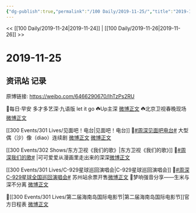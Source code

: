 ```yaml
---
{"dg-publish":true,"permalink":"/100 Daily/2019-11-25/","title":"2019-11-25","created":"2023-03-30T19:03:46.721+08:00","updated":"2023-03-30T19:05:24.505+08:00"}
---
```



<< [[100 Daily/2019-11-24\|2019-11-24]] | [[100 Daily/2019-11-26\|2019-11-26]] >>

# 2019-11-25

## 资讯站 记录

原博链接: https://weibo.com/6466290670/IhTzPs2RU

🌿每日·早安
多才多艺深·九语版 let it go
☘️Up主深
[微博正文](https://m.weibo.cn/6466290670/4442445213326958)
☘️北京卫视春晚现场
[微博正文](https://m.weibo.cn/6466290670/4442456366036337)

[[300 Events/301 Lives/见面吧！电台\|见面吧！电台]]
🌿[#周深见面吧电台#](https://s.weibo.com/weibo?q=%23%E5%91%A8%E6%B7%B1%E8%A7%81%E9%9D%A2%E5%90%A7%E7%94%B5%E5%8F%B0%23) 大型偶（沙）像（diao）连续剧
[微博正文](https://m.weibo.cn/6466290670/4442466100905688)
[微博正文](https://m.weibo.cn/6466290670/4442614872576863)

[[300 Events/302 Shows/东方卫视《我们的歌》\|东方卫视《我们的歌》]]
🌿[#周深我们的歌#](https://s.weibo.com/weibo?q=%23%E5%91%A8%E6%B7%B1%E6%88%91%E4%BB%AC%E7%9A%84%E6%AD%8C%23) |可可爱爱从漫画里走出来的深深[微博正文](https://m.weibo.cn/6466290670/4442535256248676)

[[300 Events/301 Lives/C-929星球巡回演唱会\|C-929星球巡回演唱会]]
🌿[#周深C-929星球全国巡回演唱会#](https://s.weibo.com/weibo?q=%23%E5%91%A8%E6%B7%B1C-929%E6%98%9F%E7%90%83%E5%85%A8%E5%9B%BD%E5%B7%A1%E5%9B%9E%E6%BC%94%E5%94%B1%E4%BC%9A%23)
苏州站余票开售[微博正文](https://m.weibo.cn/6466290670/4442559482521345)
🌿梦响强音分享——生米与深不分离
[微博正文](https://m.weibo.cn/6466290670/4442614348536874)

🌿[[300 Events/301 Lives/第二届海南岛国际电影节\|第二届海南岛国际电影节]]官方日程表
[微博正文](https://m.weibo.cn/6466290670/4442632908248096)
